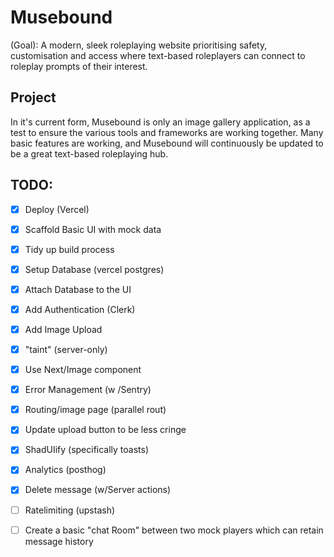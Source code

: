 # Musebound
(Goal): A modern, sleek roleplaying website prioritising safety, customisation and access where text-based roleplayers can connect to roleplay prompts of their interest. 

## Project
In it's current form, Musebound is only an image gallery application, as a test to ensure the various tools and frameworks are working together. Many basic features are working, and Musebound will continuously be updated to be a great text-based roleplaying hub.
## TODO:

- [x] Deploy (Vercel)
- [x] Scaffold Basic UI with mock data
- [x] Tidy up build process
- [x] Setup Database (vercel postgres)
- [x] Attach Database to the UI
- [x] Add Authentication (Clerk)
- [x] Add Image Upload
- [x] "taint" (server-only)
- [x] Use Next/Image component
- [x] Error Management (w /Sentry)
- [x] Routing/image page (parallel rout)
- [x] Update upload button to be less cringe
- [x] ShadUIify (specifically toasts)
- [x] Analytics (posthog)
- [x] Delete message (w/Server actions)
- [ ] Ratelimiting (upstash) 

- [ ] Create a basic "chat Room" between two mock players which can retain message history

